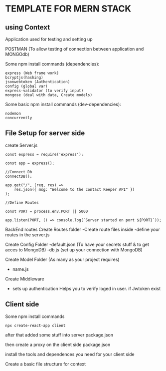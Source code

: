 # TEMPLATE FOR MERN STACK
## using Context

Application used for testing and setting up

POSTMAN (To allow testing of connection between application and MONGOdb)

Some npm install commands (dependencies):
```
express (Web frame work)
bcryptjs(hashing)
jsonwebtoken (Authentication)
config (global var)
express-validator (to verify input)
mongose (deal with data, Create models)
```

Some basic npm install commands (dev-dependencies):
```
nodemon 
concurrently
```

## File Setup for server side
create Server.js 
```
const express = require('express');

const app = express();

//Connect Db
connectDB();

app.get("/", (req, res) =>
    res.json({ msg: "Welcome to the contact Keeper API" })
);

//Define Routes

const PORT = process.env.PORT || 5000

app.listen(PORT, () => console.log(`Server started on port ${PORT}`));
```

BackEnd routes
Create Routes folder 
 -Create route files inside
 -define your routes in the server.js

 Create Config Folder 
 -default.json (To have your secrets stuff & to get acces to MongoDB)
 -db.js (set up your connection with MongoDB)

 Create Model Folder (As many as your project requires)
 - name.js 

 Create Middleware
 - sets up authentication
 Helps you to verify loged in user. if Jwtoken exist


## Client side
Some npm install commands

```
npx create-react-app client
```
after that added some stuff into server package.json

then create a proxy on the client side package.json

install the tools and dependences you need for your client side 

Create a basic file structure for context 